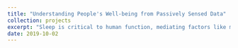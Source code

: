 ```yaml
---
title: "Understanding People's Well-being from Passively Sensed Data"
collection: projects
excerpt: "Sleep is critical to human function, mediating factors like memory, mood, energy, and alertness. Although it is commonly conjectured that a good night’s sleep is important for job performance, this relationship has historically been hard to quantify due to the difficulty of capturing objective measures in real-world contexts. We have explored the relationship between sleep and job performance in the wild, and sleep and sleep tracking app. Also, we are exploring the feasiblity of using mobile app interaction time as an indicator of sleep behavior and job performance"
date: 2019-10-02
---
```

